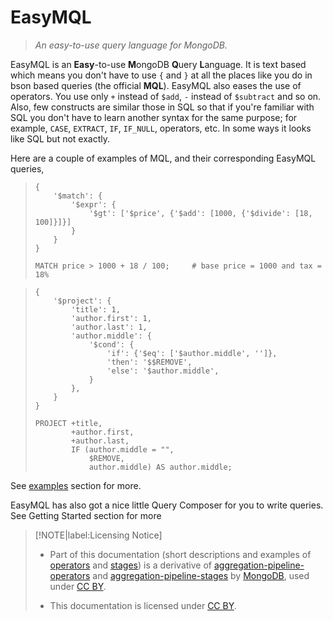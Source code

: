 # EasyMQL

> *An easy-to-use query language for MongoDB.*

EasyMQL is an **Easy**-to-use **M**ongoDB **Q**uery **L**anguage.
It is text based which means you don't have to use `{` and `}` at all
the places like you do in bson based queries (the official **MQL**).
EasyMQL also eases the use of operators. You use only `+` instead of `$add`,
`-` instead of `$subtract` and so on. Also, few constructs are similar
those in SQL so that if you're familiar with SQL you don't have to learn
another syntax for the same purpose; for example, `CASE`, `EXTRACT`, `IF`,
`IF_NULL`, operators, etc. In some ways it looks like SQL but not exactly.

Here are a couple of examples of MQL, and their corresponding EasyMQL queries,

> ```MQL
> {
>     '$match': {
>         '$expr': {
>             '$gt': ['$price', {'$add': [1000, {'$divide': [18, 100]}]}]
>         }
>     }
> }
> ```
> 
> ```EasyMQL
> MATCH price > 1000 + 18 / 100;     # base price = 1000 and tax = 18%
> ```

> ```MQL
> {
>     '$project': {
>         'title': 1,
>         'author.first': 1,
>         'author.last': 1,
>         'author.middle': {
>             '$cond': {
>                 'if': {'$eq': ['$author.middle', '']},
>                 'then': '$$REMOVE',
>                 'else': '$author.middle',
>             }
>         },
>     }
> }
> ```
> 
> ```EasyMQL
> PROJECT +title,
>         +author.first,
>         +author.last,
>         IF (author.middle = "",
>             $REMOVE,
>             author.middle) AS author.middle;
> ```

See [examples](examples.md) section for more.

EasyMQL has also got a nice little Query Composer for you to write queries.
See Getting Started section for more

> [!NOTE|label:Licensing Notice]
> - Part of this documentation (short descriptions and examples of [operators](operator.md) and [stages](stages.md))
>   is a derivative of [aggregation-pipeline-operators](https://docs.mongodb.com/manual/reference/operator/aggregation/)
>   and [aggregation-pipeline-stages](https://docs.mongodb.com/manual/reference/operator/aggregation-pipeline/) by
>   [MongoDB](https://docs.mongodb.com/), used under [CC BY](https://creativecommons.org/licenses/by-nc-sa/3.0/).
> 
> - This documentation is licensed under [CC BY](https://creativecommons.org/licenses/by-nc-sa/3.0/).